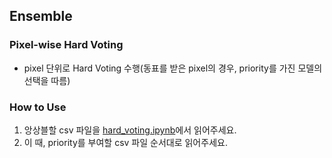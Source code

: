 ## Ensemble

### Pixel-wise Hard Voting
* pixel 단위로 Hard Voting 수행(동표를 받은 pixel의 경우, priority를 가진 모델의 선택을 따름)

### How to Use
1. 앙상블할 csv 파일을 [hard_voting.ipynb](./hard_voting.ipynb)에서 읽어주세요.
2. 이 때, priority를 부여할 csv 파일 순서대로 읽어주세요.
